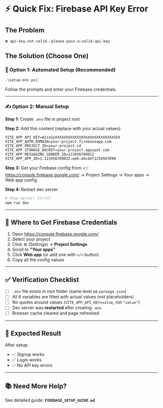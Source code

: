# ⚡ Quick Fix: Firebase API Key Error

## The Problem
```
❌ api-key-not-valid.-please-pass-a-valid-api-key
```

## The Solution (Choose One)

### 🚀 Option 1: Automated Setup (Recommended)
```powershell
.\setup-env.ps1
```
Follow the prompts and enter your Firebase credentials.

---

### ✍️ Option 2: Manual Setup

**Step 1:** Create `.env` file in project root

**Step 2:** Add this content (replace with your actual values):
```env
VITE_APP_API_KEY=AIzaSyXXXXXXXXXXXXXXXXXXXXXXXXXXXXXX
VITE_APP_AUTH_DOMAIN=your-project.firebaseapp.com
VITE_APP_PROJECT_ID=your-project-id
VITE_APP_STORAGE_BUCKET=your-project.appspot.com
VITE_APP_MESSAGING_SENDER_ID=123456789012
VITE_APP_APP_ID=1:123456789012:web:abcdef1234567890
```

**Step 3:** Get your Firebase config from:
👉 https://console.firebase.google.com/
   → Project Settings → Your apps → Web app config

**Step 4:** Restart dev server
```bash
# Stop server: Ctrl+C
npm run dev
```

---

## 📍 Where to Get Firebase Credentials

1. Open https://console.firebase.google.com/
2. Select your project
3. Click ⚙️ (Settings) → **Project Settings**
4. Scroll to **"Your apps"**
5. Click **Web app** (or add one with `</>` button)
6. Copy all the config values

---

## ✅ Verification Checklist

- [ ] `.env` file exists in root folder (same level as `package.json`)
- [ ] All 6 variables are filled with actual values (not placeholders)
- [ ] No quotes around values (`VITE_APP_API_KEY=value`, not `"value"`)
- [ ] Dev server was **restarted** after creating `.env`
- [ ] Browser cache cleared and page refreshed

---

## 🎯 Expected Result

After setup:
- ✅ Signup works
- ✅ Login works
- ✅ No API key errors

---

## 📚 Need More Help?

See detailed guide: **`FIREBASE_SETUP_GUIDE.md`**

